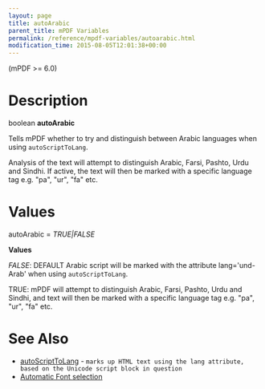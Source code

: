 ```yaml
---
layout: page
title: autoArabic
parent_title: mPDF Variables
permalink: /reference/mpdf-variables/autoarabic.html
modification_time: 2015-08-05T12:01:38+00:00
---
```


<p>(mPDF &gt;= 6.0)</p>

# Description

<p class="manual_block">boolean <b>autoArabic</b></p>
<p>Tells mPDF whether to try and distinguish between Arabic languages when using <code>autoScriptToLang</code>.</p>
<p>Analysis of the text will attempt to distinguish Arabic, Farsi, Pashto, Urdu and Sindhi. If active, the text will then be marked with a specific language tag e.g. "pa", "ur", "fa" etc.</p>

# Values

<p class="manual_param_dt"><span class="parameter">autoArabic</span> = <i><span class="smallblock">TRUE|FALSE</span></i><span class="smallblock"> 

</span></p>
<p class="manual_param_dd"><b>Values</b>

<i><span class="smallblock">FALSE</span></i>: <span class="smallblock">DEFAULT</span> Arabic script will be marked with the attribute lang='und-Arab' when using <code>autoScriptToLang</code>. 

<span class="smallblock">TRUE: </span>mPDF will attempt to distinguish Arabic, Farsi, Pashto, Urdu and Sindhi, and text will then be marked with a specific language tag e.g. "pa", "ur", "fa" etc.</p>

# See Also

<ul>
<li class="manual_boxlist"><a href="{{ "/reference/mpdf-variables/autoscripttolang.html" | prepend: site.baseurl }}">autoScriptToLang</a> - <code><span class="code">marks up HTML text using the lang attribute, based on the Unicode script block in question</code></span></li>
<li class="manual_boxlist"><a href="{{ "/fonts-languages/automatic-font-selection.html" | prepend: site.baseurl }}">Automatic Font selection</a> </li>
</ul>
